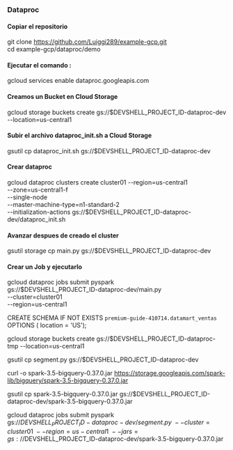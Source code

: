 
### Dataproc


#### Copiar el repositorio 
git clone https://github.com/Luiggi289/example-gcp.git  
cd example-gcp/dataproc/demo

#### Ejecutar el comando :

gcloud services enable dataproc.googleapis.com

#### Creamos un Bucket en Cloud Storage

gcloud storage buckets create gs://$DEVSHELL_PROJECT_ID-dataproc-dev --location=us-central1

#### Subir el archivo dataproc_init.sh a Cloud Storage

gsutil cp dataproc_init.sh gs://$DEVSHELL_PROJECT_ID-dataproc-dev


#### Crear dataproc 
gcloud dataproc clusters create cluster01 --region=us-central1 \
--zone=us-central1-f \
--single-node \
--master-machine-type=n1-standard-2 \
--initialization-actions gs://$DEVSHELL_PROJECT_ID-dataproc-dev/dataproc_init.sh





#### Avanzar despues de creado el cluster

gsutil storage cp main.py gs://$DEVSHELL_PROJECT_ID-dataproc-dev

#### Crear un Job y ejecutarlo

gcloud dataproc jobs submit pyspark \
gs://$DEVSHELL_PROJECT_ID-dataproc-dev/main.py \
--cluster=cluster01 \
--region=us-central1 





CREATE SCHEMA IF NOT EXISTS `premium-guide-410714.datamart_ventas` 
  OPTIONS (    location = 'US'); 


    
gcloud storage buckets create gs://$DEVSHELL_PROJECT_ID-dataproc-tmp --location=us-central1


gsutil cp segment.py gs://$DEVSHELL_PROJECT_ID-dataproc-dev


curl -o spark-3.5-bigquery-0.37.0.jar https://storage.googleapis.com/spark-lib/bigquery/spark-3.5-bigquery-0.37.0.jar

gsutil cp spark-3.5-bigquery-0.37.0.jar gs://$DEVSHELL_PROJECT_ID-dataproc-dev/spark-3.5-bigquery-0.37.0.jar


gcloud dataproc jobs submit pyspark \
gs://$DEVSHELL_PROJECT_ID-dataproc-dev/segment.py \
--cluster=cluster01 \
--region=us-central1 \
--jars=gs://$DEVSHELL_PROJECT_ID-dataproc-dev/spark-3.5-bigquery-0.37.0.jar